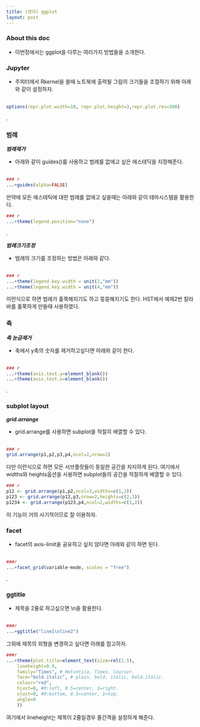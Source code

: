 ```yaml
---
title: (정리) ggplot
layout: post
---
```


### About this doc 

- 이번장에서는 ggplot을 다루는 여러가지 방법들을 소개한다. 

### Jupyter
- 주피터에서 Rkernel을 쓸때 노트북에 출력될 그림의 크기들을 조절하기 위해 아래와 같이 설정하자. <br/><br/>
```r
options(repr.plot.width=10, repr.plot.height=3,repr.plot.res=300)
```
.

### 범례

***범례제거***
- 아래와 같이 guides()를 사용하고 범례를 없애고 싶은 에스테딕을 지정해준다. <br/><br/>
```r
### r
...+guides(alpha=FALSE)
```
만약에 모든 에스테틱에 대한 범례를 없애고 싶을때는 아래와 같이 테마시스템을 활용한다. 
```r
### r
...+theme(legend.position="none")
```
.

***범례크기조정***
- 범례의 크기를 조정하는 방법은 아래와 같다. <br/><br/>
```r
### r
...+theme(legend.key.width = unit(2,"mm"))
...+theme(legend.key.width = unit(4,"mm"))
```
이런식으로 하면 범례가 홀쭉해지기도 하고 뚱뚱해지기도 한다. HST에서 예제2번 칼라바를 홀쭉하게 만들때 사용하였다. 

### 축
***축 눈금제거***
- 축에서 y축의 숫자를 제거하고싶다면 아래와 같이 한다. <br/><br/>
```r
### r
...+theme(axis.text.y=element_blank())
...+theme(axis.text.x=element_blank())
```
.

### subplot layout
***grid.arrange***
- grid.arrange를 사용하면 subplot을 적절히 배열할 수 있다. <br/><br/>
```r
### r
grid.arrange(p1,p2,p3,p4,ncol=2,nrow=2)
```
다만 이런식으로 하면 모든 서브플랏들이 동일한 공간을 차지하게 된다. 여기에서 widths와 heights옵션을 사용하면 subplot들의 공간을 적절하게 배열할 수 있다. 
```r
### r
p12 <- grid.arrange(p1,p2,ncol=2,widths=c(1,2))
p123 <- grid.arrange(p12,p3,nrow=2,heights=c(2,1))
p1234 <- grid.arrange(p123,p4,ncol=2,widths=c(1,2))
```
이 기능이 거의 사기적이므로 잘 이용하자. 

### facet 
- facet의 axis-limit을 공유하고 싶지 않다면 아래와 같이 하면 된다. <br/><br/>
```r
###r
...+facet_grid(variable~mode, scales = "free")
```
.

### ggtitle
- 제목을 2줄로 하고싶으면 \n을 활용한다. <br/><br/>
```r
###r
...+ggtitle("line1\nline2")
```
그외에 제목의 외형을 변경하고 싶다면 아래를 참고하자. 
```r
###r
...+theme(plot.title=element_text(size=rel(1.5),
	lineheight=0.9,
	family="Times", # Helvetica, Times, Courier.
	face="bold.italic", # plain, bold, italic, bold.italic.
	colour="red",
	hjust=0, #0:left, 0.5=center, 1=right.
	vjust=0, #0:bottom, 0.5=center, 1=top.
	angle=0
	))
```
여기에서 lineheight는 제목이 2줄일경우 줄간격을 설정하게 해준다. 

